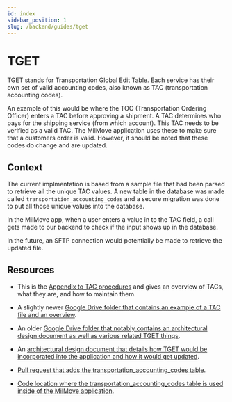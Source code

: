 ```yaml
---
id: index
sidebar_position: 1
slug: /backend/guides/tget
---
```


# TGET

TGET stands for Transportation Global Edit Table. Each service has their own set of valid accounting codes, also known as TAC (transportation accounting codes).

An example of this would be where the TOO (Transportation Ordering Officer) enters a TAC before approving a shipment. A TAC determines who pays for the shipping service (from which account). This TAC needs to be verified as a valid TAC. The MilMove application uses these to make sure that a customers order is valid. However, it should be noted that these codes do change and are updated.

## Context

The current implmentation is based from a sample file that had been parsed to retrieve all the unique TAC values. A new table in the database was made called `transportation_accounting_codes` and a secure migration was done to put all those unique values into the database.

In the MilMove app, when a user enters a value in to the TAC field, a call gets made to our backend to check if the input shows up in the database.

In the future, an SFTP connection would potentially be made to retrieve the updated file.

## Resources

- This is the [Appendix to TAC procedures](https://www.ustranscom.mil/dtr/part-ii/dtr_part_ii_app_v.pdf) and gives an overview of TACs, what they are, and how to maintain them.

- A slightly newer [Google Drive folder that contains an example of a TAC file and an overview](https://drive.google.com/drive/folders/1XF8aQNtKuqtHow3xN2UI9w9g7cRT6y-g).

- An older [Google Drive folder that notably contains an architectural design document as well as various related TGET things](https://drive.google.com/drive/folders/1AT6XBR5qtUT2gHP2GSs4ylQ701bZf_dV).

- An [architectural design document that details how TGET would be incorporated into the application and how it would get updated](https://docs.google.com/document/d/11RAVk9uGCOW7Uk5ZBDFLtel-YY-uVqtj/edit#).

- [Pull request that adds the transportation_accounting_codes table](https://github.com/transcom/mymove/pull/5922).

- [Code location where the transportation_accounting_codes table is used inside of the MilMove application](https://github.com/transcom/mymove/blob/b46b8e1f245174532fd9287eb8abd950ccb89aa3/pkg/handlers/ghcapi/tac.go#L23).
